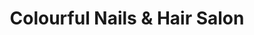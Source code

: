 ---
title: "Colourful Nails & Hair Salon"
url: /edmonton/colourful-nails-und-hair-salon/
shop: Kosmetik
---